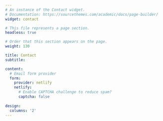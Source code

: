 ```yaml
---
# An instance of the Contact widget.
# Documentation: https://sourcethemes.com/academic/docs/page-builder/
widget: contact

# This file represents a page section.
headless: true

# Order that this section appears on the page.
weight: 130

title: Contact
subtitle:

content:
  # Email form provider
  form:
    provider: netlify
    netlify:
      # Enable CAPTCHA challenge to reduce spam?
      captcha: false
  
design:
  columns: '2'
---
```

